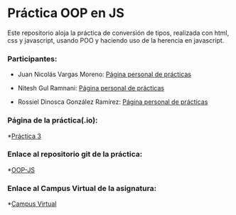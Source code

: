 # Práctica OOP en JS

Este repositorio aloja la práctica de conversión de tipos, realizada con html, css y javascript, usando POO y haciendo uso de la herencia en javascript.

### Participantes:

* Juan Nicolás Vargas Moreno: [Página personal de prácticas](http://alu0100706734.github.io/)

* Nitesh Gul Ramnani: [Página personal de prácticas](http://alu0100814651.github.io/blog/index.html)

* Rossiel Dinosca González Ramírez: [Página personal de prácticas](http://alu0100763478.github.io/)

### Página de la práctica(.io):

*[Práctica 3](http://ull-esit-gradoii-dsi.github.io/object-oriented-programming-in-js-rossiel-nitesh-nico/)

### Enlace al repositorio git de la práctica:

*[OOP-JS](https://github.com/ULL-ESIT-GRADOII-DSI/object-oriented-programming-in-js-rossiel-nitesh-nico)

### Enlace al Campus Virtual de la asignatura:

*[Campus Virtual](https://campusvirtual.ull.es/1516/course/view.php?id=144)
